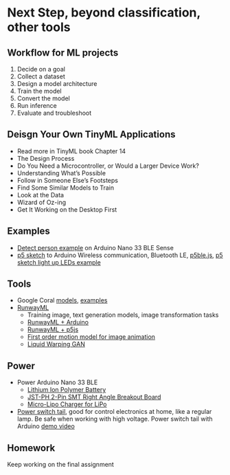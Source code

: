 # Next Step, beyond classification, other tools

## Workflow for ML projects
1. Decide on a goal
2. Collect a dataset
3. Design a model architecture
4. Train the model
5. Convert the model
6. Run inference
7. Evaluate and troubleshoot

## Deisgn Your Own TinyML Applications
- Read more in TinyML book Chapter 14
- The Design Process
- Do You Need a Microcontroller, or Would a Larger Device Work?
- Understanding What’s Possible
- Follow in Someone Else’s Footsteps
- Find Some Similar Models to Train
- Look at the Data
- Wizard of Oz-ing
- Get It Working on the Desktop First

## Examples
- [Detect person example](https://github.com/yining1023/Machine-Learning-for-Physical-Computing/tree/master/Examples/PersonDetect) on Arduino Nano 33 BLE Sense
- [p5 sketch](https://github.com/yining1023/Machine-Learning-for-Physical-Computing/tree/master/Examples/p5ble) to Arduino Wireless communication, Bluetooth LE, [p5ble.js](https://itpnyu.github.io/p5ble-website), [p5 sketch light up LEDs example](https://itpnyu.github.io/p5ble-website/docs/write-one-char-callback)

## Tools
- Google Coral [models](https://coral.ai/models/), [examples](https://coral.ai/examples/#code-examples/)
- [RunwayML](http://runwayml.com/)
  - Training image, text generation models, image transformation tasks
  - [RunwayML + Arduino](https://github.com/runwayml/arduino)
  - [RunwayML + p5js](https://github.com/runwayml/p5js)
  - [First order motion model for image animation](https://github.com/AliaksandrSiarohin/first-order-model)
  - [Liquid Warping GAN](https://github.com/svip-lab/impersonator)

## Power
- Power Arduino Nano 33 BLE
  - [Lithium Ion Polymer Battery](https://www.adafruit.com/product/1578)
  - [JST-PH 2-Pin SMT Right Angle Breakout Board](https://www.adafruit.com/product/1862)
  - [Micro-Lipo Charger for LiPo](https://www.adafruit.com/product/1904)
- [Power switch tail](https://www.adafruit.com/product/268), good for control electronics at home, like a regular lamp. Be safe when working with high voltage. Power switch tail with Arduino [demo video](https://youtu.be/kXjBvL2ECX8)

## Homework
Keep working on the final assignment
